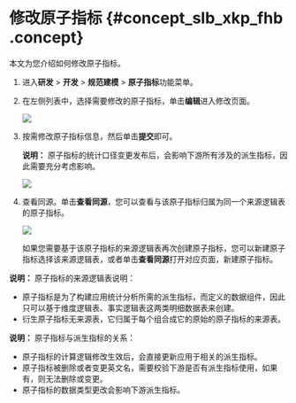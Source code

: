 # 修改原子指标 {#concept_slb_xkp_fhb .concept}

本文为您介绍如何修改原子指标。

1.  进入**研发** \> **开发** \> **规范建模** \> **原子指标**功能菜单。
2.  在左侧列表中，选择需要修改的原子指标，单击**编辑**进入修改页面。

    ![](http://static-aliyun-doc.oss-cn-hangzhou.aliyuncs.com/assets/img/150123/155599247341804_zh-CN.png)

3.  按需修改原子指标信息，然后单击**提交**即可。

    **说明：** 原子指标的统计口径变更发布后，会影响下游所有涉及的派生指标，因此需要充分考虑影响。

    ![](http://static-aliyun-doc.oss-cn-hangzhou.aliyuncs.com/assets/img/150123/155599247341805_zh-CN.png)

4.  查看同源。单击**查看同源**，您可以查看与该原子指标归属为同一个来源逻辑表的原子指标。

    ![](http://static-aliyun-doc.oss-cn-hangzhou.aliyuncs.com/assets/img/150123/155599247344931_zh-CN.png)

    如果您需要基于该原子指标的来源逻辑表再次创建原子指标，您可以新建原子指标选择该来源逻辑表，或者单击**查看同源**打开对应页面，新建原子指标。


**说明：** 原子指标的来源逻辑表说明：

-   原子指标是为了构建应用统计分析所需的派生指标，而定义的数据组件，因此只可以基于维度逻辑表、事实逻辑表这两类明细数据表来创建。
-   衍生原子指标无来源表，它归属于每个组合成它的原始的原子指标的来源表。

**说明：** 原子指标与派生指标的关系：

-   原子指标的计算逻辑修改生效后，会直接更新应用于相关的派生指标。
-   原子指标被删除或者变更英文名，需要校验下游是否有派生指标使用，如果有，则无法删除或变更。
-   原子指标的数据类型更改会影响下游派生指标。

